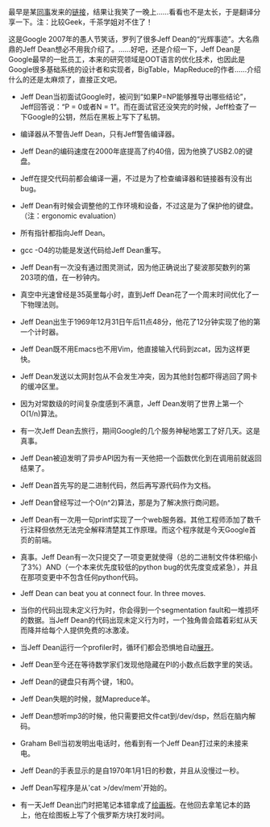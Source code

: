 最早是某[同事](http://chen-xiao.com/)发来的[链接](http://www.quora.com/Jeff-Dean/What-are-all-the-Jeff-Dean-facts)，结果让我笑了一晚上……看看也不是太长，于是翻译分享一下。注：比较Geek，千茶学姐对不住了！

这是Google 2007年的愚人节笑话，罗列了很多Jeff Dean的“光辉事迹”。大名鼎鼎的Jeff Dean想必不用我介绍了。……好吧，还是介绍一下，Jeff Dean是Google最早的一批员工，本来的研究领域是OOT语言的优化技术，也因此是Google很多基础系统的设计者和实现者，BigTable，MapReduce的作者……介绍什么的还是太麻烦了，直接正文吧。

- Jeff Dean当初面试Google时，被问到“如果P=NP能够推导出哪些结论”，Jeff回答说：“P = 0或者N = 1”。而在面试官还没笑完的时候，Jeff检查了一下Google的公钥，然后在黑板上写下了私钥。

- 编译器从不警告Jeff Dean，只有Jeff警告编译器。

- Jeff Dean的编码速度在2000年底提高了约40倍，因为他换了USB2.0的键盘。

- Jeff在提交代码前都会编译一遍，不过是为了检查编译器和链接器有没有出bug。

- Jeff Dean有时候会调整他的工作环境和设备，不过这是为了保护他的键盘。（注：ergonomic evaluation）

- 所有指针都指向Jeff Dean。

- gcc -O4的功能是发送代码给Jeff Dean重写。

- Jeff Dean有一次没有通过图灵测试，因为他正确说出了斐波那契数列的第203项的值，在一秒钟内。

- 真空中光速曾经是35英里每小时，直到Jeff Dean花了一个周末时间优化了一下物理法则。

- Jeff Dean出生于1969年12月31日午后11点48分，他花了12分钟实现了他的第一个计时器。

- Jeff Dean既不用Emacs也不用Vim，他直接输入代码到zcat，因为这样更快。

- Jeff Dean发送以太网封包从不会发生冲突，因为其他封包都吓得逃回了网卡的缓冲区里。

- 因为对常数级的时间复杂度感到不满意，Jeff Dean发明了世界上第一个O(1/n)算法。

- 有一次Jeff Dean去旅行，期间Google的几个服务神秘地罢工了好几天。这是真事。

- Jeff Dean被迫发明了异步API因为有一天他把一个函数优化到在调用前就返回结果了。

- Jeff Dean首先写的是二进制代码，然后再写源代码作为文档。

- Jeff Dean曾经写过一个O(n^2)算法，那是为了解决旅行商问题。

- Jeff Dean有一次用一句printf实现了一个web服务器。其他工程师添加了数千行注释但依然无法完全解释清楚其工作原理。而这个程序就是今天Google首页的前端。

- 真事。Jeff Dean有一次只提交了一项变更就使得（总的二进制文件体积缩小了3%）AND（一个本来优先度较低的python bug的优先度变成紧急），并且在那项变更中不包含任何python代码。

- Jeff Dean can beat you at connect four. In three moves.

- 当你的代码出现未定义行为时，你会得到一个segmentation fault和一堆损坏的数据。当Jeff Dean的代码出现未定义行为时，一个独角兽会踏着彩虹从天而降并给每个人提供免费的冰激凌。

- 当Jeff Dean运行一个profiler时，循环们都会恐惧地自动[展开](http://zh.wikipedia.org/wiki/%E5%BE%AA%E7%8E%AF%E5%B1%95%E5%BC%80)。

- Jeff Dean至今还在等待数学家们发现他隐藏在PI的小数点后数字里的笑话。

- Jeff Dean的键盘只有两个键，1和0。

- Jeff Dean失眠的时候，就Mapreduce羊。

- Jeff Dean想听mp3的时候，他只需要把文件cat到/dev/dsp，然后在脑内解码。

- Graham Bell当初发明出电话时，他看到有一个Jeff Dean打过来的未接来电。

- Jeff Dean的手表显示的是自1970年1月1日的秒数，并且从没慢过一秒。

- Jeff Dean写程序是从'cat >/dev/mem'开始的。

- 有一天Jeff Dean出门时把笔记本错拿成了[绘画板](http://en.wikipedia.org/wiki/Etch_A_Sketch)。在他回去拿笔记本的路上，他在绘图板上写了个俄罗斯方块打发时间。
